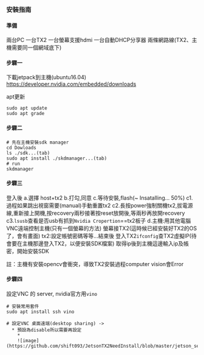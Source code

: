 ### 安裝指南

#### 準備

兩台PC
一台TX2
一台螢幕支援hdmi
一台自動DHCP分享器
兩條網路線(TX2、主機需要同一個網域底下)


#### 步驟一

下載jetpack到主機(ubuntu16.04)
https://developer.nvidia.com/embedded/downloads

apt更新
```
sudo apt update
sudo apt grade
```

#### 步驟二

```
# 先在主機安裝sdk manager
cd Dowloads
ls ./sdk...(tab)
sudo apt install ./skdmanager...(tab)
# run
skdmanager
```

#### 步驟三

登入後
a.選擇 host+tx2
b.打勾,同意
c.等待安裝,flash(~ Insatalling... 50%)
  c1.過程如果跳出視窗需要(manual)手動重置tx2
  c2.長按power強制關機tx2,拔電源線,重新接上開機,按recovery兩秒接著按reset放開後,等兩秒再放開recovery
  c3.`lsusb`查看是否usb有抓到`Nvidia Cropertion`==tx2板子
d.主機:用其他電腦VNC遠端控制主機(只有一個螢幕的方法)
螢幕接TX2(這時候已經安裝好TX2的OS了，會有畫面)
tx2:設定帳號密碼等等...結束後
登入TX2`ifconfig`查TX2虛擬IP(待會要在主機那邊登入TX2，以便安裝SDK檔案)
取得ip後到主機這邊輸入ip及帳密，開始安裝SDK

註：主機有安裝opencv會衝突，導致TX2安裝過程computer vision會Error

#### 步驟四

設定VNC 的 server, nvidia官方用`vino`
```
# 安裝常用套件
sudo apt install ssh vino 

# 設定VNC 桌面遠端(desktop sharing) -> 
  * 預設為disable所以需要再設定
    * 
    ![image](https://github.com/shift093/JetsonTX2NeedInstall/blob/master/jetson_setup.png)
```

